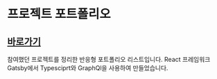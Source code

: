 # 프로젝트 포트폴리오

## [바로가기](http://www.naver.com/)

참여했던 프로젝트를 정리한 반응형 포트폴리오 리스트입니다.
React 프레임워크 Gatsby에서 Typesciprt와 GraphQl을 사용하여 만들었습니다.

